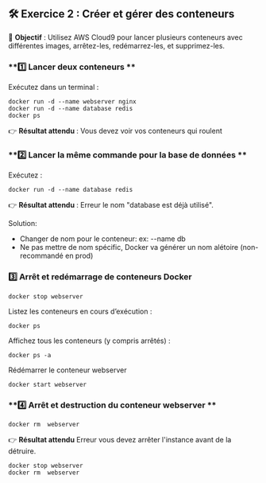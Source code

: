 ## **🛠 Exercice 2 : Créer et gérer des conteneurs**
📌 **Objectif** : Utilisez AWS Cloud9 pour lancer plusieurs conteneurs avec différentes images, arrêtez-les, redémarrez-les, et supprimez-les.
  

### **1️⃣ Lancer deux conteneurs **
Exécutez dans un terminal :  
```
docker run -d --name webserver nginx
docker run -d --name database redis
docker ps
```
👉 **Résultat attendu** : Vous devez voir vos conteneurs qui roulent  

### **2️⃣ Lancer la même commande pour la base de données **
Exécutez :  
```
docker run -d --name database redis
```
👉 **Résultat attendu** : Erreur le nom "database est déjà utilisé". 

Solution: 
  - Changer de nom pour le conteneur: ex: --name db
  - Ne pas mettre de nom spécific, Docker va générer un nom alétoire (non-recommandé en prod)

### **3️⃣ Arrêt et redémarrage de conteneurs Docker**
 
```
docker stop webserver
```
Listez les conteneurs en cours d’exécution :  
```
docker ps
```
Affichez tous les conteneurs (y compris arrêtés) :  
```
docker ps -a
```
Rédémarrer le conteneur webserver
```
docker start webserver
```

### **4️⃣ Arrêt et destruction du conteneur webserver **

```
docker rm  webserver
```

👉 **Résultat attendu** Erreur vous devez arrêter l'instance avant de la détruire.

```
docker stop webserver
docker rm  webserver
```
